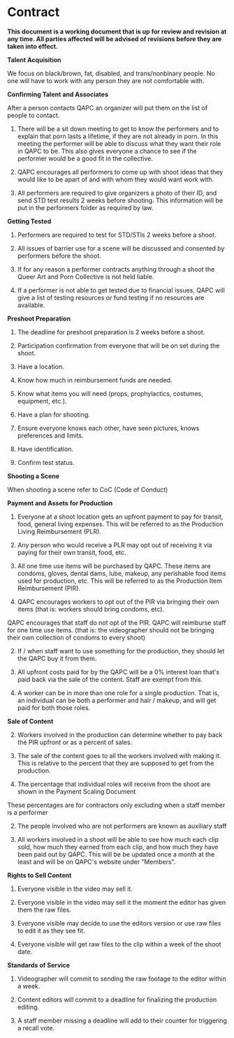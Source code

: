 # Contract

**This document is a working document that is up for review and revision at any time. All parties affected will be advised of revisions before they are taken into effect.**




**Talent Acquisition**


We focus on black/brown, fat, disabled, and trans/nonbinary people. No one will have to work with any person they are not comfortable with.



**Confirming Talent and Associates**


After a person contacts QAPC an organizer will put them on the list of people to contact.

1. There will be a sit down meeting to get to know the performers and to explain that porn lasts a lifetime, if they are not already in porn. In this meeting the performer will be able to discuss what they want their role in QAPC to be. This also gives everyone a chance to see if the performer would be a good fit in the collective.

2. QAPC encourages all performers to come up with shoot ideas that they would like to be apart of and with whom they would want work with.

3. All performers are required to give organizers a photo of their ID, and send STD test results 2 weeks before shooting. This information will be put in the performers folder as required by law.



**Getting Tested**


1. Performers are required to test for STD/STIs 2 weeks before a shoot. 

2. All issues of barrier use for a scene will be discussed and consented by performers before the shoot.

3. If for any reason a performer contracts anything through a shoot the Queer Art and Porn Collective is not held liable.

4. If a performer is not able to get tested due to financial issues, QAPC will give a list of testing resources or fund testing if no resources are available.



**Preshoot Preparation**

1. The deadline for preshoot preparation is 2 weeks before a shoot.

1. Participation confirmation from everyone that will be on set during the shoot.

2. Have a location.

3. Know how much in reimbursement funds are needed.

4. Know what items you will need (props, prophylactics, costumes, equipment, etc.).

5. Have a plan for shooting.

6. Ensure everyone knows each other, have seen pictures, knows preferences and limits.

7. Have identification.

8. Confirm test status.



**Shooting a Scene**


When shooting a scene refer to CoC (Code of Conduct)



**Payment and Assets for Production**


1. Everyone at a shoot location gets an upfront payment to pay for transit, food, general living expenses. This will be referred to as the Production Living Reimbursement (PLR).

2. Any person who would receive a PLR may opt out of receiving it via paying for their own transit, food, etc.

2. All one time use items will be purchased by QAPC. These items are condoms, gloves, dental dams, lube, makeup, any perishable food items used for production, etc. This will be referred to as the Production Item Reimbursement (PIR).

2. QAPC encourages workers to opt out of the PIR via bringing their own items (that is: workers should bring condoms, etc).

QAPC encourages that staff do not opt of the PIR.  QAPC will reimburse staff for one time use items. (that is: the videographer should not be bringing their own collection of condoms to every shoot)

2. If / when staff want to use something for the production, they should let the QAPC buy it from them.

2. All upfront costs paid for by the QAPC will be a 0% interest loan that's paid back via the sale of the content. Staff are exempt from this.

2. A worker can be in more than one role for a single production. That is, an individual can be both a performer and hair / makeup, and will get paid for both those roles.




**Sale of Content**


2. Workers involved in the production can determine whether to pay back the PIR upfront or as a percent of sales.

2. The sale of the content goes to all the workers involved with making it. This is relative to the percent that they are supposed to get from the production.

2. The percentage that individual roles will receive from the shoot are shown in the Payment Scaling Document

These percentages are for contractors only excluding when a staff member is a performer

2. The people involved who are not performers are known as auxiliary staff

2. All workers involved in a shoot will be able to see how much each clip sold, how much they earned from each clip, and how much they have been paid out by QAPC. This will be be updated once a month at the least and will be on QAPC's website under "Members".



**Rights to Sell Content**


1. Everyone visible in the video may sell it.

2. Everyone visible in the video may sell it the moment the editor has given them the raw files.

3. Everyone visible may decide to use the editors version or use raw files to edit it as they see fit. 

4. Everyone visible will get raw files to the clip within a week of the shoot date.



**Standards of Service**


1. Videographer will commit to sending the raw footage to the editor within a week.

2. Content editors will commit to a deadline for finalizing the production editing.

3. A staff member missing a deadline will add to their counter for triggering a recall vote.
